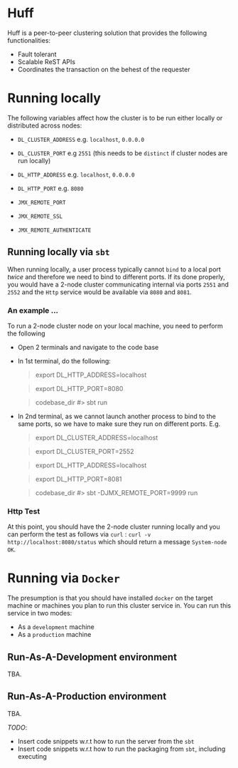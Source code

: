 # Huff

Huff is a peer-to-peer clustering solution that provides the following functionalities:

- Fault tolerant 
- Scalable ReST APIs
- Coordinates the transaction on the behest of the requester

# Running locally

The following variables affect how the cluster is to be run 
either locally or distributed across nodes:

- `DL_CLUSTER_ADDRESS` e.g. `localhost`, `0.0.0.0`
- `DL_CLUSTER_PORT` e.g `2551` (this needs to be `distinct` if cluster nodes are run locally)
- `DL_HTTP_ADDRESS` e.g. `localhost`, `0.0.0.0`
- `DL_HTTP_PORT`    e.g. `8080`

- `JMX_REMOTE_PORT`
- `JMX_REMOTE_SSL`
- `JMX_REMOTE_AUTHENTICATE`

## Running locally via `sbt`

When running locally, a user process typically cannot `bind` to a local port _twice_ and therefore
we need to bind to different ports. If its done properly, you would have a 2-node cluster communicating
internal via ports `2551` and `2552` and the `Http` service would be 
available via `8080` and `8081`.

### An example ...

To run a 2-node cluster node on your local machine, you need to perform the following
- Open 2 terminals and navigate to the code base
- In 1st terminal, do the following:
 
    > export DL_HTTP_ADDRESS=localhost
    
    > export DL_HTTP_PORT=8080
    
    > codebase_dir #> sbt run

- In 2nd terminal, as we cannot launch another process to bind to the same ports, so we have
  to make sure they run on different ports. E.g.
  
    >  export DL_CLUSTER_ADDRESS=localhost
    
    >  export DL_CLUSTER_PORT=2552
    
    >  export DL_HTTP_ADDRESS=localhost
    
    >  export DL_HTTP_PORT=8081
    
    >  codebase_dir #> sbt -DJMX_REMOTE_PORT=9999 run


### Http Test

At this point, you should have the 2-node cluster running locally
and you can perform the test as follows via `curl` : `curl -v http://localhost:8080/status`
which should return a message `System-node OK`.

# Running via `Docker`  

The presumption is that you should have installed `docker` on the target machine
or machines you plan to run this cluster service in. You can run this service in two
modes:

- As a `development` machine
- As a `production` machine

## Run-As-A-Development environment 

TBA.

## Run-As-A-Production environment

TBA.


*TODO*:
- Insert code snippets w.r.t how to run the server from the `sbt`
- Insert code snippets w.r.t how to run the packaging from `sbt`, including executing


